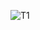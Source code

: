 ![T1](https://user-images.githubusercontent.com/101012637/164511204-f0ac7c39-f48d-464e-b592-2b901d49ed15.jpeg)

